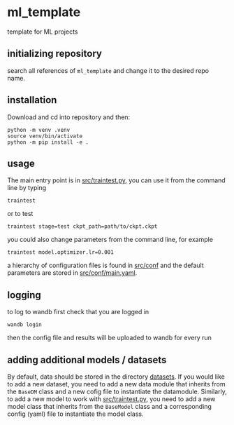 # ml_template

template for ML projects

## initializing repository

search all references of `ml_template` and change it to the desired repo name.

## installation

Download and cd into repository and then:

```
python -m venv .venv
source venv/bin/activate
python -m pip install -e .
```

## usage

The main entry point is in [src/traintest.py](src/traintest.py), you can use it from the command line by typing

```
traintest
```
or to test

```
traintest stage=test ckpt_path=path/to/ckpt.ckpt
```
you could also change parameters from the command line, for example

```
traintest model.optimizer.lr=0.001
```
a hierarchy of configuration files is found in [src/conf](src/conf) and the default parameters are stored in [src/conf/main.yaml](src/conf/main.yaml).

## logging

to log to wandb first check that you are logged in

```
wandb login
```
then the config file and results will be uploaded to wandb for every run


## adding additional models / datasets

By default, data should be stored in the directory [datasets](). If you would like to add a new dataset, you need to add a new data module that inherits from the `BaseDM` class and a new cofig file to instantiate the datamodule.
Similarly, to add a new model to work with [src/traintest.py](src/traintest.py), you need to add a new model class that inherits from the `BaseModel` class and a corresponding config (yaml) file to instantiate the model class.
